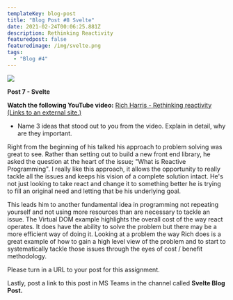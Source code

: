 ```yaml
---
templateKey: blog-post
title: "Blog Post #8 Svelte"
date: 2021-02-24T00:06:25.881Z
description: Rethinking Reactivity
featuredpost: false
featuredimage: /img/svelte.png
tags:
  - "Blog #4"
---
```

![](/img/svelte2.png)

**Post 7 - Svelte**

**Watch the following YouTube video:** [Rich Harris - Rethinking reactivity (Links to an external site.)](https://www.youtube.com/watch?v=AdNJ3fydeao&feature=emb_title)

* Name 3 ideas that stood out to you from the video. Explain in detail, why are they important.

Right from the beginning of his talked his approach to problem solving was great to see. Rather than setting out to build a new front end library, he asked the question at the heart of the issue; "What is Reactive Programming". I really like this approach, it allows the opportunity to really tackle all the issues and keeps his vision of a complete solution intact. He's not just looking to take react and change it to something better he is trying to fill an original need and letting that be his underlying goal.

This leads him to another fundamental idea in programming not repeating yourself and not using more resources than are necessary to tackle an issue. The Virtual DOM example highlights the overall cost of the way react operates. It does have the ability to solve the problem but there may be a more efficient way of doing it. Looking at a problem the way Rich does is a great example of how to gain a high level view of the problem and to start to systematically tackle those issues through the eyes of cost / benefit methodology.



Please turn in a URL to your post for this assignment.

Lastly, post a link to this post in MS Teams in the channel called **Svelte Blog Post.**